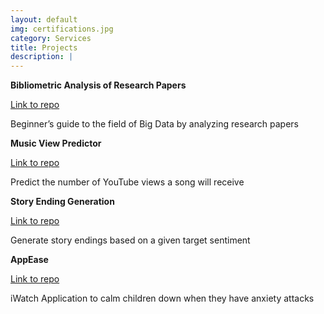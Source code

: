 ```yaml
---
layout: default
img: certifications.jpg
category: Services
title: Projects
description: |
---
```


<b>Bibliometric Analysis of Research Papers</b>

[Link to repo](https://github.com/NandhithaR/ResearchPaperAnalysis)

Beginner’s guide to the field of Big Data by analyzing research papers

<b>Music View Predictor</b>

[Link to repo](https://github.com/NandhithaR/MusicViewPredictor)

Predict the number of YouTube views a song will receive

<b>Story Ending Generation</b>

[Link to repo](https://github.com/srish-bhargava/myStoryEnding)

Generate story endings based on a given target sentiment

<b>AppEase</b>

[Link to repo](https://github.com/vidit23/AppEase)

iWatch Application to calm children down when they have anxiety attacks
